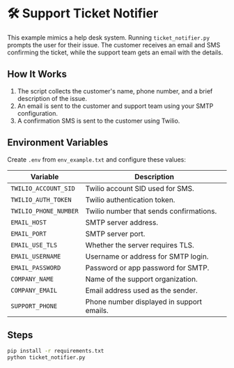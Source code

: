 ---
---

# 🛠️ Support Ticket Notifier

This example mimics a help desk system. Running `ticket_notifier.py` prompts the user for their issue. The customer receives an email and SMS confirming the ticket, while the support team gets an email with the details.

## How It Works
1. The script collects the customer's name, phone number, and a brief description of the issue.
2. An email is sent to the customer and support team using your SMTP configuration.
3. A confirmation SMS is sent to the customer using Twilio.

## Environment Variables
Create `.env` from `env_example.txt` and configure these values:

| Variable | Description |
|----------|-------------|
| `TWILIO_ACCOUNT_SID` | Twilio account SID used for SMS. |
| `TWILIO_AUTH_TOKEN` | Twilio authentication token. |
| `TWILIO_PHONE_NUMBER` | Twilio number that sends confirmations. |
| `EMAIL_HOST` | SMTP server address. |
| `EMAIL_PORT` | SMTP server port. |
| `EMAIL_USE_TLS` | Whether the server requires TLS. |
| `EMAIL_USERNAME` | Username or address for SMTP login. |
| `EMAIL_PASSWORD` | Password or app password for SMTP. |
| `COMPANY_NAME` | Name of the support organization. |
| `COMPANY_EMAIL` | Email address used as the sender. |
| `SUPPORT_PHONE` | Phone number displayed in support emails. |

## Steps
```bash
pip install -r requirements.txt
python ticket_notifier.py
```

